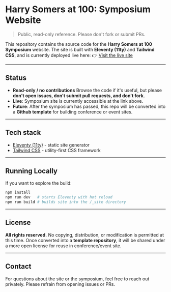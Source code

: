 # Harry Somers at 100: Symposium Website

> Public, read-only reference. Please don't fork or submit PRs.

This repository contains the source code for the **Harry Somers at 100 Symposium** website.
The site is built with **Eleventy (11ty)** and **Tailwind CSS**, and is currently deployed live here:
👉 [Visit the live site](https://harry-somers-symposium.netlify.app)

---

## Status

- **Read-only / no contributions**
Browse the code if it's useful, but please **don't open issues, don't submit pull requests, and don't fork**.
- **Live**: Symposium site is currently accessible at the link above.
- **Future**: After the symposium has passed, this repo will be converted into a **Github template** for building conference or event sites.

---

## Tech stack

- [Eleventy (11ty)](https://www.11ty.dev/) - static site generator
- [Tailwind CSS](https://tailwindcss.com/) - utility-first CSS framework 

---

## Running Locally

If you want to explore the build:

```bash
npm install
npm run dev   # starts Eleventy with hot reload
npm run build # builds site into the /_site directory
```

---

## License

**All rights reserved.**
No copying, distribution, or modification is permitted at this time. Once converted into a **template repository**, it will be shared under a more open license for reuse in conference/event site.

---

## Contact

For questions about the site or the symposium, feel free to reach out privately. Please refrain from opening issues or PRs.